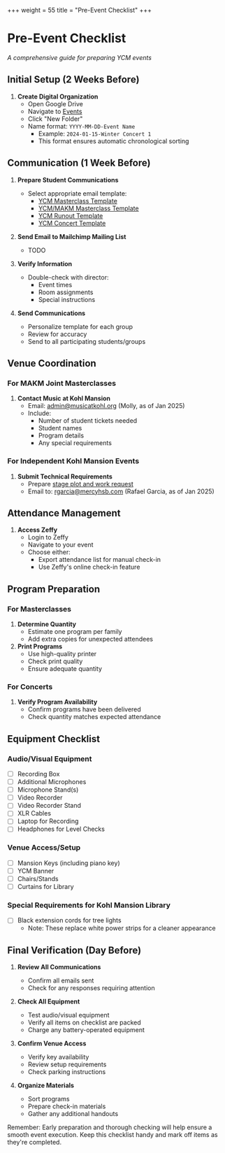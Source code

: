 +++
weight = 55
title = "Pre-Event Checklist"
+++ 

# Pre-Event Checklist
*A comprehensive guide for preparing YCM events*

## Initial Setup (2 Weeks Before)

1. **Create Digital Organization**
   - Open Google Drive
   - Navigate to [Events](https://drive.google.com/drive/u/0/folders/0AA2iSmJVFHXLUk9PVA)
   - Click "New Folder"
   - Name format: `YYYY-MM-DD-Event Name`
     - Example: `2024-01-15-Winter Concert 1`
     - This format ensures automatic chronological sorting

## Communication (1 Week Before)

1. **Prepare Student Communications**
   - Select appropriate email template:
     - [YCM Masterclass Template](https://docs.google.com/document/d/1fTAAIVpVDFmP-ayytzofWBNdybndaUR_4tYf5kFvPaI/edit?usp=sharing)
     - [YCM/MAKM Masterclass Template](https://docs.google.com/document/d/1-YxA_NyTOl6CZlZXRTbwMPMNGiJUsM6SPVnutR5Mzcc/edit?usp=sharing)
     - [YCM Runout Template](https://docs.google.com/document/d/1d8JYRAsrVRFmrNzujD1zull_0ReJqxsvF5CIaCQfNN4/edit?usp=sharing)
     - [YCM Concert Template](https://docs.google.com/document/d/1DmmuWktEA5WZo9NkIhQxt2IxzIsrA5To7hcp-Tx3FaA/edit?usp=sharing)

2. **Send Email to Mailchimp Mailing List**
   - TODO

3. **Verify Information**
   - Double-check with director:
     - Event times
     - Room assignments
     - Special instructions

4. **Send Communications**
   - Personalize template for each group
   - Review for accuracy
   - Send to all participating students/groups

## Venue Coordination

### For MAKM Joint Masterclasses
1. **Contact Music at Kohl Mansion**
   - Email: admin@musicatkohl.org (Molly, as of Jan 2025)
   - Include:
     - Number of student tickets needed
     - Student names
     - Program details
     - Any special requirements

### For Independent Kohl Mansion Events
1. **Submit Technical Requirements**
   - Prepare [stage plot and work request](https://drive.google.com/drive/folders/12xbR9ATRi3vRpDqFGZIvM5x8sJMTWEoD?usp=drive_link)
   - Email to: rgarcia@mercyhsb.com (Rafael Garcia, as of Jan 2025)

## Attendance Management

1. **Access Zeffy**
   - Login to Zeffy
   - Navigate to your event
   - Choose either:
     - Export attendance list for manual check-in
     - Use Zeffy's online check-in feature

## Program Preparation

### For Masterclasses
1. **Determine Quantity**
   - Estimate one program per family
   - Add extra copies for unexpected attendees
2. **Print Programs**
   - Use high-quality printer
   - Check print quality
   - Ensure adequate quantity

### For Concerts
1. **Verify Program Availability**
   - Confirm programs have been delivered
   - Check quantity matches expected attendance

## Equipment Checklist

### Audio/Visual Equipment
- [ ] Recording Box
- [ ] Additional Microphones
- [ ] Microphone Stand(s)
- [ ] Video Recorder
- [ ] Video Recorder Stand
- [ ] XLR Cables
- [ ] Laptop for Recording
- [ ] Headphones for Level Checks

### Venue Access/Setup
- [ ] Mansion Keys (including piano key)
- [ ] YCM Banner
- [ ] Chairs/Stands
- [ ] Curtains for Library

### Special Requirements for Kohl Mansion Library
- [ ] Black extension cords for tree lights
   - Note: These replace white power strips for a cleaner appearance

## Final Verification (Day Before)

1. **Review All Communications**
   - Confirm all emails sent
   - Check for any responses requiring attention

2. **Check All Equipment**
   - Test audio/visual equipment
   - Verify all items on checklist are packed
   - Charge any battery-operated equipment

3. **Confirm Venue Access**
   - Verify key availability
   - Review setup requirements
   - Check parking instructions

4. **Organize Materials**
   - Sort programs
   - Prepare check-in materials
   - Gather any additional handouts

Remember: Early preparation and thorough checking will help ensure a smooth event execution. Keep this checklist handy and mark off items as they're completed.